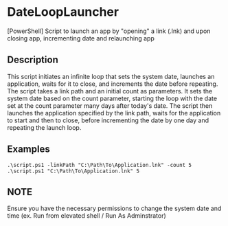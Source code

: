 # DateLoopLauncher
[PowerShell] Script to launch an app by "opening" a link (.lnk) and upon closing app, incrementing date and relaunching app

## Description
This script initiates an infinite loop that sets the system date, launches an application, waits for it to close, and increments the date before repeating.
The script takes a link path and an initial count as parameters. It sets the system date based on the count parameter, starting the loop with the date set at the count parameter many days after today's date.
The script then launches the application specified by the link path, waits for the application to start and then to close, before incrementing the date by one day and repeating the launch loop.

## Examples
    .\script.ps1 -linkPath "C:\Path\To\Application.lnk" -count 5
    .\script.ps1 "C:\Path\To\Application.lnk" 5

## NOTE
Ensure you have the necessary permissions to change the system date and time (ex. Run from elevated shell / Run As Adminstrator)
